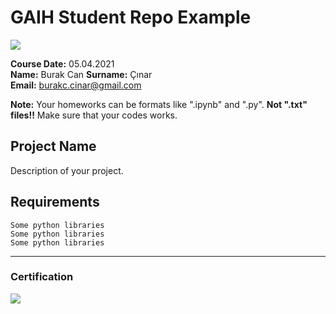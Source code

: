 # GAIH Student Repo Example
![](img/newlogo.png)

**Course Date:** 05.04.2021  
**Name:** Burak Can 
**Surname:** Çınar  
**Email:** burakc.cinar@gmail.com 

**Note:** Your homeworks can be formats like ".ipynb" and ".py". **Not ".txt" files!!** Make sure that your codes works.  

## Project Name
Description of your project.

## Requirements
```
Some python libraries
Some python libraries
Some python libraries
```
---

### Certification
![](img/TopLearnerCertificate.png)


